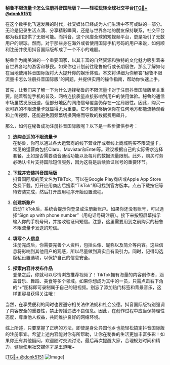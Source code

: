 **秘鲁不限流量卡怎么注册抖音国际版？——轻松玩转全球社交平台[[TG💪+ @donk5151](https://t.me/s/donk5151)]**

在这个数字化飞速发展的时代，社交媒体已经成为人们生活中不可或缺的一部分。无论是记录生活点滴、分享精彩瞬间，还是与世界各地的朋友保持联系，社交平台都为我们提供了无限可能。而抖音，这个风靡全球的短视频平台，更是吸引了无数用户的眼球。然而，对于那些身在海外或者使用国际手机号码的用户来说，如何顺利注册并使用抖音国际版却成了一个不小的难题。

秘鲁作为南美洲的一个重要国家，以其丰富的自然资源和独特的文化魅力吸引着来自世界各地的游客和移民。如果你也计划前往秘鲁旅行或长期居住，那么了解如何在当地使用抖音国际版将大大提升你的娱乐体验。本文将详细为你解答“秘鲁不限流量卡怎么注册抖音国际版”的问题，并提供实用的操作指南，帮助你快速上手。

首先，让我们来了解一下为什么选择秘鲁的不限流量卡对于注册抖音国际版至关重要。随着智能手机的普及，网络连接质量直接影响到用户的使用体验。秘鲁的通信市场虽然发展迅速，但部分地区的网络信号覆盖仍存在一定局限性。因此，购买一张可靠的不限流量卡就显得尤为重要。它不仅能够确保你在任何地方都能流畅观看和上传视频，还能避免因频繁切换网络而导致的数据费用飙升。

那么，如何在秘鲁成功注册抖音国际版呢？以下是一些步骤供参考：

1. **选购合适的不限流量卡**  
   在秘鲁，你可以通过各大运营商的线下营业厅或者线上商城购买不限流量卡。常见的运营商包括Claro、Movistar和Entel等。建议根据自己的实际需求选择套餐，比如是否需要语音通话功能以及每月的数据流量限制。此外，购买时务必确认卡片支持国际短信服务，因为这将是后续验证账号的重要环节。

2. **下载并安装抖音国际版**  
   抖音国际版的英文名为TikTok，可以在Google Play商店或Apple App Store免费下载。打开应用商店后搜索“TikTok”即可找到官方版本。点击下载按钮等待安装完成，然后打开应用程序开始设置流程。

3. **创建新账户**  
   启动TikTok后，系统会提示你登录或注册新账户。如果你还没有账号，可以选择“Sign up with phone number”（用电话号码注册）。接下来按照屏幕指示输入你的手机号码，并接收验证码短信。注意，这里需要用到之前购买的秘鲁不限流量卡发送的短信。

4. **填写个人信息**  
   注册完成后，你需要完善个人资料，包括头像、昵称以及简介等内容。这些信息将影响到其他用户的观感，所以尽量做到真实且有吸引力。同时，记得勾选隐私设置选项，以保护自己的信息安全。

5. **探索内容并发布作品**  
   登录之后，你就可以尽情浏览推荐视频了！TikTok拥有海量的内容创作者，涵盖音乐、舞蹈、美食等多个领域。如果你想成为其中的一员，只需点击右下角的“+”图标即可录制属于自己的短视频。别忘了添加热门标签和背景音乐，这样更容易获得关注哦！

当然，在享受便利的同时也要遵守相关法律法规和社会公德。抖音国际版特别强调了内容安全的重要性，禁止传播违法不良信息。因此，在创作过程中应当保持理性态度，尊重他人权益，共同维护良好的网络环境。

综上所述，只要掌握了正确的方法，即使是身处异国他乡也能轻松搞定抖音国际版的注册事宜。希望上述内容能对你有所帮助，让你在秘鲁的生活更加丰富多彩！如果你还有其他疑问，欢迎随时交流讨论。最后再次提醒大家，合理规划时间和精力，健康使用社交媒体才是王道哦~

[[TG💪+ @donk5151](https://t.me/s/donk5151) ![Image](https://i.postimg.cc/rwNCRYN7/Snipaste-2025-04-30-17-27-05.png)]